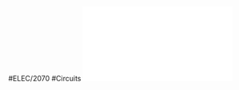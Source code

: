 #ELEC/2070 #Circuits 
![ELEC2070 2023 Workshop Worksheet for Week 2](Attachments/ELEC2070%202023%20Workshop%20Worksheet%20for%20Week%202.pdf)